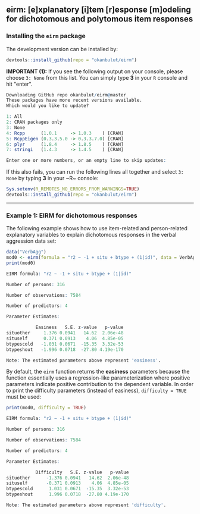 ## eirm: [e]xplanatory [i]tem [r]esponse [m]odeling for dichotomous and polytomous item responses

### Installing the `eirm` package

The development version can be installed by:

```R
devtools::install_github(repo = "okanbulut/eirm")
```


**IMPORTANT (1):** If you see the following output on your console, please choose `3: None` from this list. You can simply type **3** in your `R` console and hit "enter". 


```R
Downloading GitHub repo okanbulut/eirm@master
These packages have more recent versions available.
Which would you like to update?

1: All                                      
2: CRAN packages only                       
3: None                                     
4: Rcpp      (1.0.1     -> 1.0.3    ) [CRAN]
5: RcppEigen (0.3.3.5.0 -> 0.3.3.7.0) [CRAN]
6: plyr      (1.8.4     -> 1.8.5    ) [CRAN]
7: stringi   (1.4.3     -> 1.4.5    ) [CRAN]

Enter one or more numbers, or an empty line to skip updates:
```

If this also fails, you can run the following lines all together and select `3: None` by typing **3** in your ~R~ console:

```R
Sys.setenv(R_REMOTES_NO_ERRORS_FROM_WARNINGS=TRUE)
devtools::install_github(repo = "okanbulut/eirm")
```
***

### Example 1: EIRM for dichotomous responses 

The following example shows how to use item-related and person-related explanatory variables to explain dichotomous responses in the verbal aggression data set:

```R
data("VerbAgg")
mod0 <- eirm(formula = "r2 ~ -1 + situ + btype + (1|id)", data = VerbAgg)
print(mod0)

EIRM formula: "r2 ~ -1 + situ + btype + (1|id)" 

Number of persons: 316 

Number of observations: 7584 

Number of predictors: 4 

Parameter Estimates:

           Easiness   S.E. z-value   p-value
situother     1.376 0.0941   14.62  2.06e-48
situself      0.371 0.0913    4.06  4.85e-05
btypescold   -1.031 0.0671  -15.35  3.32e-53
btypeshout   -1.996 0.0718  -27.80 4.19e-170

Note: The estimated parameters above represent 'easiness'.
```

By default, the `eirm` function returns the **easiness** parameters because the function essentially uses a regression-like parameterization where positive parameters indicate positive contribution to the dependent variable. In order to print the difficulty parameters (instead of easiness), `difficulty = TRUE` must be used:

```R
print(mod0, difficulty = TRUE)

EIRM formula: "r2 ~ -1 + situ + btype + (1|id)" 

Number of persons: 316 

Number of observations: 7584 

Number of predictors: 4 

Parameter Estimates:

           Difficulty   S.E. z-value   p-value
situother      -1.376 0.0941   14.62  2.06e-48
situself       -0.371 0.0913    4.06  4.85e-05
btypescold      1.031 0.0671  -15.35  3.32e-53
btypeshout      1.996 0.0718  -27.80 4.19e-170

Note: The estimated parameters above represent 'difficulty'.
```
